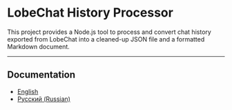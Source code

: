 # LobeChat History Processor

This project provides a Node.js tool to process and convert chat history exported from LobeChat into a cleaned-up JSON file and a formatted Markdown document.

---

## Documentation

-   [English](./README.en.md)
-   [Русский (Russian)](./README.ru.md)
